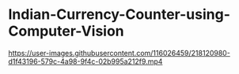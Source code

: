 # Indian-Currency-Counter-using-Computer-Vision

https://user-images.githubusercontent.com/116026459/218120980-d1f43196-579c-4a98-9f4c-02b995a212f9.mp4

